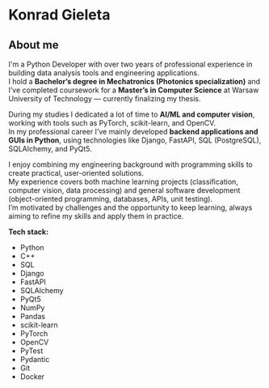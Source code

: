 # Konrad Gieleta

## About me
I'm a Python Developer with over two years of professional experience in building data analysis tools and engineering applications.  
I hold a **Bachelor’s degree in Mechatronics (Photonics specialization)** and I’ve completed coursework for a **Master’s in Computer Science** at Warsaw University of Technology — currently finalizing my thesis.  

During my studies I dedicated a lot of time to **AI/ML and computer vision**, working with tools such as PyTorch, scikit-learn, and OpenCV.  
In my professional career I’ve mainly developed **backend applications and GUIs in Python**, using technologies like Django, FastAPI, SQL (PostgreSQL), SQLAlchemy, and PyQt5.  

I enjoy combining my engineering background with programming skills to create practical, user-oriented solutions.  
My experience covers both machine learning projects (classification, computer vision, data processing) and general software development (object-oriented programming, databases, APIs, unit testing).  
I’m motivated by challenges and the opportunity to keep learning, always aiming to refine my skills and apply them in practice.

**Tech stack:**  

- Python  
- C++  
- SQL  
- Django  
- FastAPI  
- SQLAlchemy  
- PyQt5  
- NumPy  
- Pandas  
- scikit-learn  
- PyTorch  
- OpenCV  
- PyTest  
- Pydantic  
- Git  
- Docker
